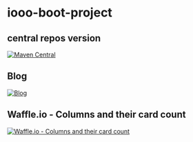 # iooo-boot-project

## central repos version
[![Maven Central](https://maven-badges-generator.herokuapp.com/maven-central/tech.iooo.boot/iooo-boot/badge.svg)](https://maven-badges-generator.herokuapp.com/maven-central/tech.iooo.boot/iooo-boot)

## Blog
[![Blog](https://img.shields.io/badge/Blog-IoooTech-brightgreen.svg?longCache=true&style=plastic)](https://blog.iooo.tech)

## Waffle.io - Columns and their card count
[![Waffle.io - Columns and their card count](https://badge.waffle.io/ioootech/coco.svg?columns=all)](https://waffle.io/ioootech/coco)
